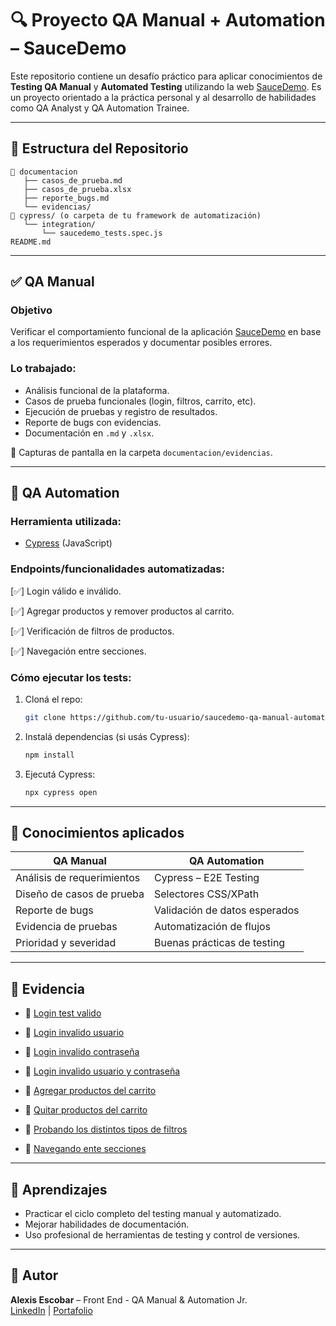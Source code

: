 # 🔍 Proyecto QA Manual + Automation – SauceDemo

Este repositorio contiene un desafío práctico para aplicar conocimientos de **Testing QA Manual** y **Automated Testing** utilizando la web [SauceDemo](https://www.saucedemo.com/). Es un proyecto orientado a la práctica personal y al desarrollo de habilidades como QA Analyst y QA Automation Trainee.

---

## 📁 Estructura del Repositorio

```
📂 documentacion
   ├── casos_de_prueba.md
   ├── casos_de_prueba.xlsx
   ├── reporte_bugs.md
   └── evidencias/
📂 cypress/ (o carpeta de tu framework de automatización)
   └── integration/
       └── saucedemo_tests.spec.js
README.md
```

---

## ✅ QA Manual

### Objetivo
Verificar el comportamiento funcional de la aplicación [SauceDemo](https://www.saucedemo.com/) en base a los requerimientos esperados y documentar posibles errores.

### Lo trabajado:
- Análisis funcional de la plataforma.
- Casos de prueba funcionales (login, filtros, carrito, etc).
- Ejecución de pruebas y registro de resultados.
- Reporte de bugs con evidencias.
- Documentación en `.md` y `.xlsx`.

📸 Capturas de pantalla en la carpeta `documentacion/evidencias`.

---

## 🤖 QA Automation

### Herramienta utilizada:
- [Cypress](https://www.cypress.io/) (JavaScript)

### Endpoints/funcionalidades automatizadas:
[✅] Login válido e inválido.

[✅] Agregar productos y remover productos al carrito.

[✅] Verificación de filtros de productos.

[✅] Navegación entre secciones.

### Cómo ejecutar los tests:
1. Cloná el repo:
   ```bash
   git clone https://github.com/tu-usuario/saucedemo-qa-manual-automation.git
   ```
2. Instalá dependencias (si usás Cypress):
   ```bash
   npm install
   ```
3. Ejecutá Cypress:
   ```bash
   npx cypress open
   ```

---

## 📌 Conocimientos aplicados

| QA Manual | QA Automation |
|-----------|---------------|
| Análisis de requerimientos | Cypress – E2E Testing |
| Diseño de casos de prueba | Selectores CSS/XPath |
| Reporte de bugs | Validación de datos esperados |
| Evidencia de pruebas | Automatización de flujos |
| Prioridad y severidad | Buenas prácticas de testing |

---

## 📸 Evidencia

   - 🎥 [Login test valido](./documentacion/evidencias/test_login_200.mp4)

   - 🎥 [Login invalido usuario](./documentacion/evidencias/test_login_invalido_usuario.mp4)

   - 🎥 [Login invalido contraseña](./documentacion/evidencias/test_login_invalido_password.mp4)

   - 🎥 [Login invalido usuario y contraseña](./documentacion/evidencias/test_login_invalido_usuario_password.mp4)

   - 🎥 [Agregar productos del carrito](./documentacion/evidencias/test_agregar_productos.mp4)

   - 🎥 [Quitar productos del carrito](./documentacion/evidencias/test_quitar_productos.mp4)   

   - 🎥 [Probando los distintos tipos de filtros](./documentacion/evidencias/test_quitar_productos.mp4)     

   - 🎥 [Navegando ente secciones](./documentacion/evidencias/test_navegacion_entre_secciones.mp4)  
---

## 🧠 Aprendizajes

- Practicar el ciclo completo del testing manual y automatizado.
- Mejorar habilidades de documentación.
- Uso profesional de herramientas de testing y control de versiones.

---

## 💬 Autor

**Alexis Escobar** – Front End - QA Manual & Automation Jr.  
[LinkedIn](https://www.linkedin.com/in/alexis-escobar-95b491184/) | [Portafolio](https://portafolio-alexisdev.vercel.app/)
